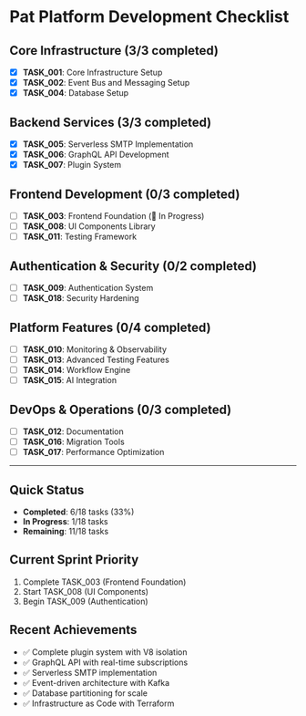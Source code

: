 # Pat Platform Development Checklist

## Core Infrastructure (3/3 completed)
- [x] **TASK_001**: Core Infrastructure Setup
- [x] **TASK_002**: Event Bus and Messaging Setup  
- [x] **TASK_004**: Database Setup

## Backend Services (3/3 completed)
- [x] **TASK_005**: Serverless SMTP Implementation
- [x] **TASK_006**: GraphQL API Development
- [x] **TASK_007**: Plugin System

## Frontend Development (0/3 completed)
- [ ] **TASK_003**: Frontend Foundation (🚧 In Progress)
- [ ] **TASK_008**: UI Components Library
- [ ] **TASK_011**: Testing Framework

## Authentication & Security (0/2 completed)
- [ ] **TASK_009**: Authentication System
- [ ] **TASK_018**: Security Hardening

## Platform Features (0/4 completed)
- [ ] **TASK_010**: Monitoring & Observability
- [ ] **TASK_013**: Advanced Testing Features
- [ ] **TASK_014**: Workflow Engine
- [ ] **TASK_015**: AI Integration

## DevOps & Operations (0/3 completed)
- [ ] **TASK_012**: Documentation
- [ ] **TASK_016**: Migration Tools
- [ ] **TASK_017**: Performance Optimization

---

## Quick Status
- **Completed**: 6/18 tasks (33%)
- **In Progress**: 1/18 tasks
- **Remaining**: 11/18 tasks

## Current Sprint Priority
1. Complete TASK_003 (Frontend Foundation)
2. Start TASK_008 (UI Components)
3. Begin TASK_009 (Authentication)

## Recent Achievements
- ✅ Complete plugin system with V8 isolation
- ✅ GraphQL API with real-time subscriptions
- ✅ Serverless SMTP implementation
- ✅ Event-driven architecture with Kafka
- ✅ Database partitioning for scale
- ✅ Infrastructure as Code with Terraform